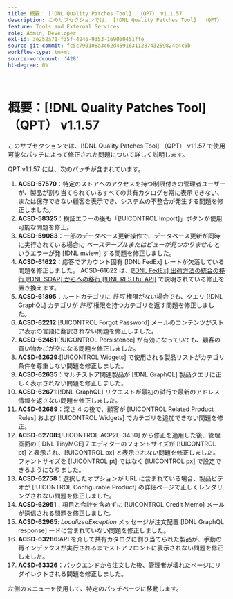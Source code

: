 ```yaml
---
title: 概要： [!DNL Quality Patches Tool]  （QPT） v1.1.57
description: このサブセクションでは、 [!DNL Quality Patches Tool]  （QPT） v1.1.57 で使用可能なパッチによって修正された問題について詳しく説明します。
feature: Tools and External Services
role: Admin, Developer
exl-id: 3e252a71-f35f-4046-9353-169060451ffe
source-git-commit: fc5c790108a3c62d4591631128743259824c4c6b
workflow-type: tm+mt
source-wordcount: '428'
ht-degree: 0%

---
```


# 概要：[!DNL Quality Patches Tool] （QPT） v1.1.57

このサブセクションでは、[!DNL Quality Patches Tool] （QPT） v1.1.57 で使用可能なパッチによって修正された問題について詳しく説明します。

QPT v1.1.57 には、次のパッチが含まれています。

1. **ACSD-57570**：特定のストアへのアクセスを持つ制限付きの管理者ユーザーが、製品が割り当てられているすべての共有カタログを常に表示できない、または保存できない顧客を表示でき、システムの不整合が発生する問題を修正しました。
1. **ACSD-58325**：検証エラーの後も「[!UICONTROL Import]」ボタンが使用可能な問題を修正。
1. **ACSD-59083**：一部のデータベース更新操作で、データベース更新が同時に実行されている場合に _ベーステーブルまたはビューが見つかりません_ というエラーが発 [!DNL mview] する問題を修正しました。
1. **ACSD-61622**：応答でアカウント固有 [!DNL FedEx] レートが欠落している問題を修正しました。 ACSD-61622 は、[[!DNL FedEx]  出荷方法の統合の移行  [!DNL SOAP]  からへの移行  [!DNL RESTful API]](https://experienceleague.adobe.com/en/docs/commerce-knowledge-base/kb/troubleshooting/known-issues-patches-attached/fedex-shipping-method-integration-migration-soap-restful-api) で説明されている修正を置き換えます。
1. **ACSD-61895**：ルートカテゴリに *許可* 権限がない場合でも、クエリ [!DNL GraphQL] カテゴリが *許可* 権限を持つカテゴリを返す問題を修正しました。
1. **ACSD-62212**:[!UICONTROL Forgot Password] メールのコンテンツがストア表示の言語に翻訳されない問題を修正しました。
1. **ACSD-62481**:[!UICONTROL Persistence] が有効になっていても、顧客の買い物かごが空になる問題を修正しました。
1. **ACSD-62629**:[!UICONTROL Widgets] で使用される製品リストがカテゴリ条件を尊重しない問題を修正しました。
1. **ACSD-62635**：マルチストア関連製品が [!DNL GraphQL] 製品クエリに正しく表示されない問題を修正しました。
1. **ACSD-62671**:[!DNL GraphQL] リクエストが最初の試行で最新のアドレス情報を返さない問題を修正しました。
1. **ACSD-62689**：深さ 4 の後で、顧客が [!UICONTROL Related Product Rules] および [!UICONTROL Widgets] でカテゴリを追加できない問題を修正。
1. **ACSD-62708**:[!UICONTROL ACP2E-3430] から修正を適用した後、管理画面の [!DNL TinyMCE] 7 エディターのフォントサイズが [!UICONTROL pt] と表示され、[!UICONTROL px] と表示されない問題を修正しました。 フォントサイズを [!UICONTROL pt] ではなく [!UICONTROL px] で設定できるようになりました。
1. **ACSD-62758**：選択したオプションが URL に含まれている場合、製品ビデオが [!UICONTROL Configurable Product] の詳細ページで正しくレンダリングされない問題を修正しました。
1. **ACSD-62951**：項目と合計を含めずに [!UICONTROL Credit Memo] メールが送信される問題を修正しました。
1. **ACSD-62965**: *LocalizedException* メッセージが注文配置 [!DNL GraphQL response] ードに含まれていない問題を修正しました。
1. **ACSD-63286**:API を介して共有カタログに割り当てられた製品が、手動の再インデックスが実行されるまでストアフロントに表示されない問題を修正しました。
1. **ACSD-63326**：バックエンドから注文した後、管理者が壊れたページにリダイレクトされる問題を修正しました。


左側のメニューを使用して、特定のパッチページに移動します。
